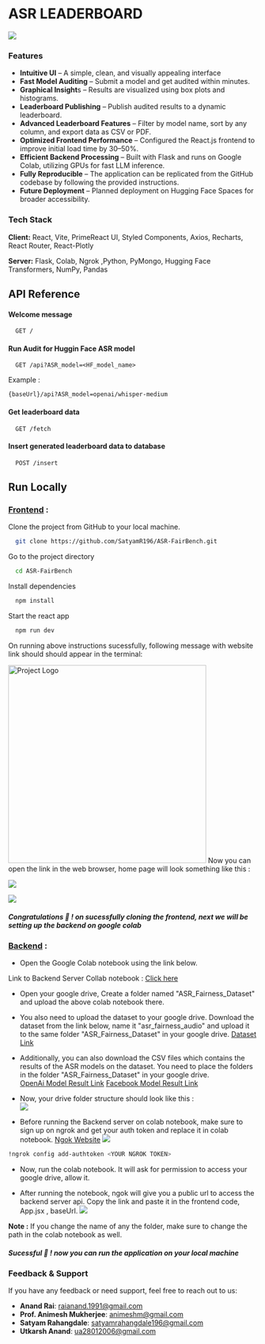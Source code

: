 # ASR LEADERBOARD
![](/public/Github_logo.png)


### Features

- **Intuitive UI** – A simple, clean, and visually appealing interface
- **Fast Model Auditing** – Submit a model and get audited within minutes.
- **Graphical Insight**s – Results are visualized using box plots and histograms.
- **Leaderboard Publishing** – Publish audited results to a dynamic leaderboard.
- **Advanced Leaderboard Features** – Filter by model name, sort by any column, and export data as CSV or PDF.
- **Optimized Frontend Performance** – Configured the React.js frontend to improve initial load time by 30–50%.
- **Efficient Backend Processing** – Built with Flask and runs on Google Colab, utilizing GPUs for fast LLM inference.
- **Fully Reproducible** – The application can be replicated from the GitHub codebase by following the provided instructions.
- **Future Deployment** – Planned deployment on Hugging Face Spaces for broader accessibility.

### Tech Stack

**Client:** React, Vite, PrimeReact UI, Styled Components, Axios, Recharts, React Router, React-Plotly  

**Server:** Flask, Colab, Ngrok ,Python, PyMongo, Hugging Face Transformers, NumPy, Pandas

## API Reference

#### Welcome message
```http
  GET /
```

#### Run Audit for Huggin Face ASR model

```http
  GET /api?ASR_model=<HF_model_name>
```
Example : 
```
{baseUrl}/api?ASR_model=openai/whisper-medium
```
#### Get leaderboard data
```http
  GET /fetch
```
#### Insert generated leaderboard data to database
```http
  POST /insert
```


## Run Locally
###  <u>Frontend</u> :

Clone the project from GitHub to your local machine.

```bash
  git clone https://github.com/SatyamR196/ASR-FairBench.git
```

Go to the project directory

```bash
  cd ASR-FairBench
```

Install dependencies

```bash
  npm install
```

Start the react app

```bash
  npm run dev
```
On running above instructions sucessfully, following message with website link should should appear in the terminal:    

<img src="/public/CF1.png" alt="Project Logo" width="400">  
Now you can open the link in the web browser, home page will look something like this :  

<!-- <img src="/public/CF_home.png" alt="Project Logo" width="100%"> -->
![](/public/CF_home.png)
<!-- <img src="/public/CF_Leaderboard.png" alt="Project Logo" width="100%"> -->
![](/public/CF_Leaderboard.png)
#####  Congratulations 🤗 ! on sucessfully cloning the frontend, next we will be setting up the backend on google colab

###  <u>Backend</u> :  
- Open the Google Colab notebook using the link below.

Link to Backend Server Collab notebook : <a href="https://colab.research.google.com/drive/1nIA8IyejvuRauvFbOCbpRlN1sEIK01Gh#scrollTo=_bZc5hkTEfWE"> Click here </a>

- Open your google drive, Create a folder named "ASR_Fairness_Dataset" and upload the above colab notebook there.

- You also need to upload the dataset to your google drive. Download the dataset from the link below, name it "asr_fairness_audio" and upload it to the same folder "ASR_Fairness_Dataset" in your google drive. [Dataset Link](https://colab.research.google.com/drive/1T0HkE-pFED7fRjAmnIncxmMTuHZDPv-7)

- Additionally, you can also download the CSV files which contains the results of the ASR models on the dataset. You need to place the folders in the folder "ASR_Fairness_Dataset" in your google drive.  
 [OpenAi Model Result Link](https://drive.google.com/drive/folders/1mWnlz4wIfIYkxOLB8zjfta62Eg9ZaB4P?usp=drive_link)
[Facebook Model Result Link](https://drive.google.com/drive/folders/1-VDnwbLPDrUWdw67x-KUYYQ46PFT5lbd?usp=drive_link)

- Now, your drive folder structure should look like this :  
![](/public/Backend3.png)

- Before running the Backend server on colab notebook, make sure to sign up on ngrok and get your auth token and replace it in colab notebook. [Ngok Website](https://dashboard.ngrok.com/get-started/your-authtoken)
![](/public/ngrok_token.png)

```bash
!ngrok config add-authtoken <YOUR NGROK TOKEN>
```

- Now, run the colab notebook. It will ask for permission to access your google drive, allow it.

- After running the notebook, ngok will give you a public url to access the backend server api. Copy the link and paste it in the frontend code, App.jsx , baseUrl.
![](/public/Url_app.png)

**Note :** If you change the name of any the folder, make sure to change the path in the colab notebook as well.

#####  Sucessful 🤗 ! now you can run the application on your local machine

### Feedback & Support

If you have any feedback or need support, feel free to reach out to us:

- **Anand Rai**: [raianand.1991@gmail.com](mailto:raianand.1991@gmail.com)
- **Prof. Animesh Mukherjee**: [animeshm@gmail.com](mailto:animeshm@gmail.com)
- **Satyam Rahangdale**: [satyamrahangdale196@gmail.com](mailto:satyamrahangdale196@gmail.com)
- **Utkarsh Anand**: [ua28012006@gmail.com](mailto:ua28012006@gmail.com)
